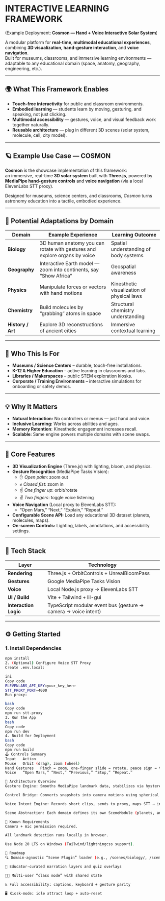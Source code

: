 # INTERACTIVE LEARNING FRAMEWORK  
(Example Deployment: **Cosmon — Hand + Voice Interactive Solar System**)  

A modular platform for **real-time, multimodal educational experiences**, combining **3D visualization**, **hand-gesture interaction**, and **voice navigation**.  
Built for museums, classrooms, and immersive learning environments — adaptable to any educational domain (space, anatomy, geography, engineering, etc.).

---

## 🌍 What This Framework Enables

- **Touch-free interactivity** for public and classroom environments.  
- **Embodied learning** — students learn by moving, gesturing, and speaking, not just clicking.  
- **Multimodal accessibility** — gestures, voice, and visual feedback work together naturally.  
- **Reusable architecture** — plug in different 3D scenes (solar system, molecule, cell, city model).  

---

## 🪐 Example Use Case — COSMON

**Cosmon** is the showcase implementation of this framework:  
an immersive, real-time **3D solar system** built with **Three.js**, powered by **MediaPipe hand-gesture controls** and **voice navigation** (via a local ElevenLabs STT proxy).

Designed for museums, science centers, and classrooms, *Cosmon* turns astronomy education into a tactile, embodied experience.

---

## 🧠 Potential Adaptations by Domain

| Domain | Example Experience | Learning Outcome |
|--------|-------------------|------------------|
| **Biology** | 3D human anatomy you can rotate with gestures and explore organs by voice | Spatial understanding of body systems |
| **Geography** | Interactive Earth model — zoom into continents, say “Show Africa” | Geospatial awareness |
| **Physics** | Manipulate forces or vectors with hand motions | Kinesthetic visualization of physical laws |
| **Chemistry** | Build molecules by “grabbing” atoms in space | Structural chemistry understanding |
| **History / Art** | Explore 3D reconstructions of ancient cities | Immersive contextual learning |

---

## 🎯 Who This Is For

- **Museums / Science Centers** – durable, touch-free installations.  
- **K-12 & Higher Education** – active learning in classrooms and labs.  
- **Libraries / Makerspaces** – public STEM exploration kiosks.  
- **Corporate / Training Environments** – interactive simulations for onboarding or safety demos.  

---

## 💡 Why It Matters

- **Natural Interaction:** No controllers or menus — just hand and voice.  
- **Inclusive Learning:** Works across abilities and ages.  
- **Memory Retention:** Kinesthetic engagement increases recall.  
- **Scalable:** Same engine powers multiple domains with scene swaps.  

---

## 🧩 Core Features

- **3D Visualization Engine** (Three.js) with lighting, bloom, and physics.  
- **Gesture Recognition** (MediaPipe Tasks Vision):  
  - ✋ *Open palm*: zoom out  
  - ✊ *Closed fist*: zoom in  
  - ☝️ *One finger up*: orbit/rotate  
  - ✌️ *Two fingers*: toggle voice listening  
- **Voice Navigation** (Local proxy to ElevenLabs STT):  
  - “Open Mars,” “Next,” “Explain,” “Repeat.”  
- **Configurable Scene API:** Load any educational 3D dataset (planets, molecules, maps).  
- **On-screen Controls:** Lighting, labels, annotations, and accessibility settings.  

---

## 🧱 Tech Stack

| Layer | Technology |
|-------|-------------|
| **Rendering** | Three.js + OrbitControls + UnrealBloomPass |
| **Gestures** | Google MediaPipe Tasks Vision |
| **Voice** | Local Node.js proxy → ElevenLabs STT |
| **UI / Build** | Vite + Tailwind + lil-gui |
| **Interaction Logic** | TypeScript modular event bus (gesture → camera → voice intent) |

---

## ⚙️ Getting Started

### 1. Install Dependencies
```bash
npm install
2. (Optional) Configure Voice STT Proxy
Create .env.local:

ini
Copy code
ELEVENLABS_API_KEY=your_key_here
STT_PROXY_PORT=4000
Run proxy:

bash
Copy code
npm run stt-proxy
3. Run the App
bash
Copy code
npm run dev
4. Build for Deployment
bash
Copy code
npm run build
🕹️ Controls Summary
Input	Action
Mouse	Orbit (drag), zoom (wheel)
Hand Gestures	Pinch = zoom, one-finger slide = rotate, peace sign = toggle voice
Voice	“Open Mars,” “Next,” “Previous,” “Stop,” “Repeat.”

🧩 Architecture Overview
Gesture Engine: Smooths MediaPipe landmark data, stabilizes via hysteresis, outputs compact Snapshot.

Control Bridge: Converts snapshots into camera motions using spherical coordinates.

Voice Intent Engine: Records short clips, sends to proxy, maps STT → intent → event.

Scene Abstraction: Each domain defines its own SceneModule (planets, anatomy, geography).

🧪 Known Requirements
Camera + mic permission required.

All landmark detection runs locally in browser.

Use Node 20 LTS on Windows (Tailwind/lightningcss support).

🚀 Roadmap
🔍 Domain-agnostic “Scene Plugin” loader (e.g., /scenes/biology/, /scenes/chemistry/)

🧭 Educator-curated narration layers and quiz overlays

🧑‍🏫 Multi-user “class mode” with shared state

♿ Full accessibility: captions, keyboard + gesture parity

🖥️ Kiosk-mode: idle attract loop + auto-reset
